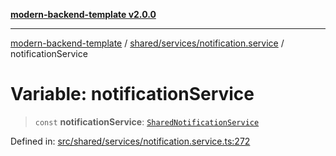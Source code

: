 [**modern-backend-template v2.0.0**](../../../../README.md)

***

[modern-backend-template](../../../../modules.md) / [shared/services/notification.service](../README.md) / notificationService

# Variable: notificationService

> `const` **notificationService**: [`SharedNotificationService`](../classes/SharedNotificationService.md)

Defined in: [src/shared/services/notification.service.ts:272](https://github.com/maemreyo/saas-4cus-nodejs/blob/1a77de11cd6eaefe66c31c7f5de281673fc25ce5/src/shared/services/notification.service.ts#L272)
